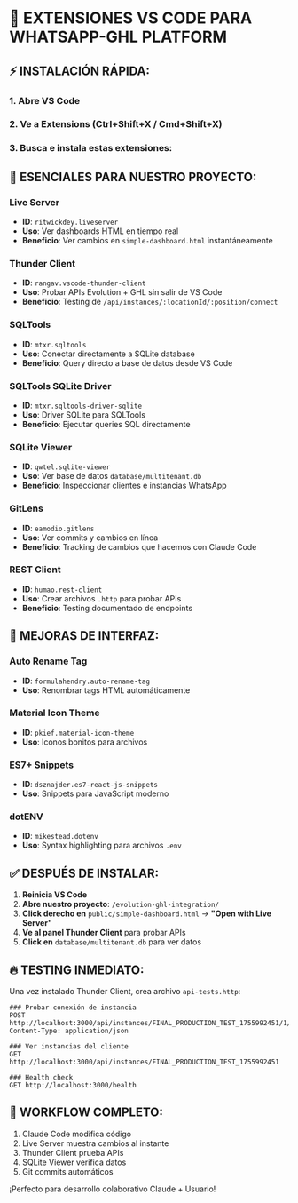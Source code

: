 # 🚀 EXTENSIONES VS CODE PARA WHATSAPP-GHL PLATFORM

## ⚡ INSTALACIÓN RÁPIDA:

### 1. Abre VS Code
### 2. Ve a Extensions (Ctrl+Shift+X / Cmd+Shift+X)
### 3. Busca e instala estas extensiones:

## 🎯 ESENCIALES PARA NUESTRO PROYECTO:

### Live Server
- **ID**: `ritwickdey.liveserver`
- **Uso**: Ver dashboards HTML en tiempo real
- **Beneficio**: Ver cambios en `simple-dashboard.html` instantáneamente

### Thunder Client  
- **ID**: `rangav.vscode-thunder-client`
- **Uso**: Probar APIs Evolution + GHL sin salir de VS Code
- **Beneficio**: Testing de `/api/instances/:locationId/:position/connect`

### SQLTools
- **ID**: `mtxr.sqltools`
- **Uso**: Conectar directamente a SQLite database
- **Beneficio**: Query directo a base de datos desde VS Code

### SQLTools SQLite Driver
- **ID**: `mtxr.sqltools-driver-sqlite`
- **Uso**: Driver SQLite para SQLTools
- **Beneficio**: Ejecutar queries SQL directamente

### SQLite Viewer
- **ID**: `qwtel.sqlite-viewer` 
- **Uso**: Ver base de datos `database/multitenant.db`
- **Beneficio**: Inspeccionar clientes e instancias WhatsApp

### GitLens
- **ID**: `eamodio.gitlens`
- **Uso**: Ver commits y cambios en línea
- **Beneficio**: Tracking de cambios que hacemos con Claude Code

### REST Client
- **ID**: `humao.rest-client`
- **Uso**: Crear archivos `.http` para probar APIs
- **Beneficio**: Testing documentado de endpoints

## 🎨 MEJORAS DE INTERFAZ:

### Auto Rename Tag
- **ID**: `formulahendry.auto-rename-tag`
- **Uso**: Renombrar tags HTML automáticamente

### Material Icon Theme
- **ID**: `pkief.material-icon-theme`
- **Uso**: Iconos bonitos para archivos

### ES7+ Snippets
- **ID**: `dsznajder.es7-react-js-snippets`
- **Uso**: Snippets para JavaScript moderno

### dotENV
- **ID**: `mikestead.dotenv`
- **Uso**: Syntax highlighting para archivos `.env`

## ✅ DESPUÉS DE INSTALAR:

1. **Reinicia VS Code**
2. **Abre nuestro proyecto**: `/evolution-ghl-integration/`
3. **Click derecho en** `public/simple-dashboard.html` → **"Open with Live Server"**
4. **Ve al panel Thunder Client** para probar APIs
5. **Click en** `database/multitenant.db` para ver datos

## 🔥 TESTING INMEDIATO:

Una vez instalado Thunder Client, crea archivo `api-tests.http`:

```http
### Probar conexión de instancia
POST http://localhost:3000/api/instances/FINAL_PRODUCTION_TEST_1755992451/1/connect
Content-Type: application/json

### Ver instancias del cliente  
GET http://localhost:3000/api/instances/FINAL_PRODUCTION_TEST_1755992451

### Health check
GET http://localhost:3000/health
```

## 🎯 WORKFLOW COMPLETO:
1. Claude Code modifica código
2. Live Server muestra cambios al instante
3. Thunder Client prueba APIs
4. SQLite Viewer verifica datos
5. Git commits automáticos

¡Perfecto para desarrollo colaborativo Claude + Usuario!